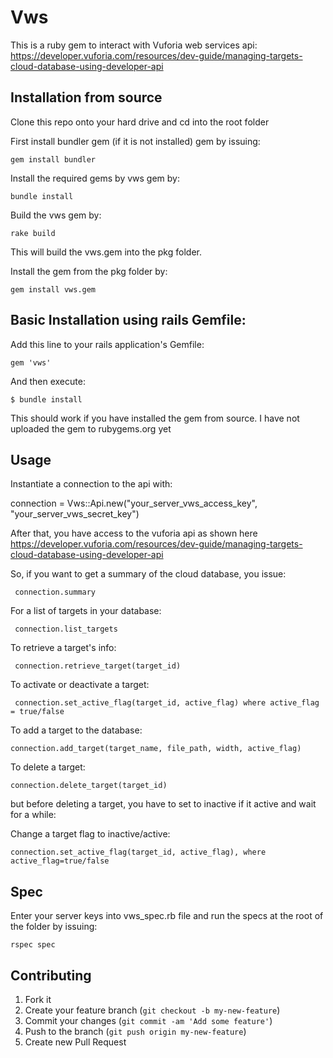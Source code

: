 # Vws

This is a ruby gem to interact with Vuforia web services api:
https://developer.vuforia.com/resources/dev-guide/managing-targets-cloud-database-using-developer-api

## Installation from source

Clone this repo onto your hard drive and cd into the root folder

First install bundler gem (if it is not installed) gem by issuing:

    gem install bundler

Install the required gems by vws gem by:

    bundle install

Build the vws gem by:

    rake build

This will build the vws.gem into the pkg folder.

Install the gem from the pkg folder by:

    gem install vws.gem


## Basic Installation using rails Gemfile: 

Add this line to your rails application's Gemfile:

    gem 'vws'

And then execute:

    $ bundle install

This should work if you have installed the gem from source. I have not
uploaded the gem to rubygems.org yet


## Usage

Instantiate a connection to the api with:

  connection = Vws::Api.new("your_server_vws_access_key", "your_server_vws_secret_key")

After that, you have access to the vuforia api as shown here https://developer.vuforia.com/resources/dev-guide/managing-targets-cloud-database-using-developer-api

So, if you want to get a summary of the cloud database, you issue:

     connection.summary

For a list of targets in your database:

     connection.list_targets

To retrieve a target's info:
     
     connection.retrieve_target(target_id)

To activate or deactivate a target:
    
     connection.set_active_flag(target_id, active_flag) where active_flag = true/false

To add a target to the database:

    connection.add_target(target_name, file_path, width, active_flag)

To delete a target:
    
    connection.delete_target(target_id)

but before deleting a target, you have to set to inactive if it active and
wait for a while:

Change a target flag to inactive/active:
    
    connection.set_active_flag(target_id, active_flag), where active_flag=true/false


## Spec

Enter your server keys into vws_spec.rb file and run the specs at the root 
of the folder by issuing:

    rspec spec



## Contributing

1. Fork it
2. Create your feature branch (`git checkout -b my-new-feature`)
3. Commit your changes (`git commit -am 'Add some feature'`)
4. Push to the branch (`git push origin my-new-feature`)
5. Create new Pull Request
